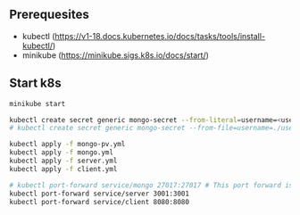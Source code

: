 ## Prerequesites

- kubectl (https://v1-18.docs.kubernetes.io/docs/tasks/tools/install-kubectl/)
- minikube (https://minikube.sigs.k8s.io/docs/start/)

## Start k8s 

```bash
minikube start

kubectl create secret generic mongo-secret --from-literal=username=<username> --from-literal=password=<password>
# kubectl create secret generic mongo-secret --from-file=username=./username.txt --from-file=password=./password.txt

kubectl apply -f mongo-pv.yml
kubectl apply -f mongo.yml
kubectl apply -f server.yml
kubectl apply -f client.yml

# kubectl port-forward service/mongo 27017:27017 # This port forward is only needed if you want to inspect the database
kubectl port-forward service/server 3001:3001
kubectl port-forward service/client 8080:8080
```
